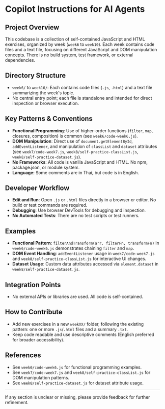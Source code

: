 # Copilot Instructions for AI Agents

## Project Overview
This codebase is a collection of self-contained JavaScript and HTML exercises, organized by week (`week6` to `week10`). Each week contains code files and a text file, focusing on different JavaScript and DOM manipulation concepts. There is no build system, test framework, or external dependencies.

## Directory Structure
- `week6/` to `week10/`: Each contains code files (`.js`, `.html`) and a text file summarizing the week's topic.
- No central entry point; each file is standalone and intended for direct inspection or browser execution.

## Key Patterns & Conventions
- **Functional Programming**: Use of higher-order functions (`filter`, `map`, closures, composition) is common (see `week6/code-week6.js`).
- **DOM Manipulation**: Direct use of `document.getElementById`, `addEventListener`, and manipulation of `classList` and `dataset` attributes (see `week7/code-week7.js`, `week8/self-practice-classList.js`, `week8/self-practice-dataset.js`).
- **No Frameworks**: All code is vanilla JavaScript and HTML. No npm, package.json, or module system.
- **Language**: Some comments are in Thai, but code is in English.

## Developer Workflow
- **Edit and Run**: Open `.js` or `.html` files directly in a browser or editor. No build or test commands are required.
- **Debugging**: Use browser DevTools for debugging and inspection.
- **No Automated Tests**: There are no test scripts or test runners.

## Examples
- **Functional Pattern**: `filterAndTransform(arr, filterFn, transformFn)` in `week6/code-week6.js` demonstrates chaining `filter` and `map`.
- **DOM Event Handling**: `addEventListener` usage in `week7/code-week7.js` and `week8/self-practice-classList.js` for interactive UI changes.
- **Dataset Usage**: Custom data attributes accessed via `element.dataset` in `week8/self-practice-dataset.js`.

## Integration Points
- No external APIs or libraries are used. All code is self-contained.

## How to Contribute
- Add new exercises in a new `weekXX/` folder, following the existing pattern: one or more `.js`/`.html` files and a summary `.txt`.
- Keep code readable and use descriptive comments (English preferred for broader accessibility).

## References
- See `week6/code-week6.js` for functional programming examples.
- See `week7/code-week7.js` and `week8/self-practice-classList.js` for DOM manipulation patterns.
- See `week8/self-practice-dataset.js` for dataset attribute usage.

---
If any section is unclear or missing, please provide feedback for further refinement.